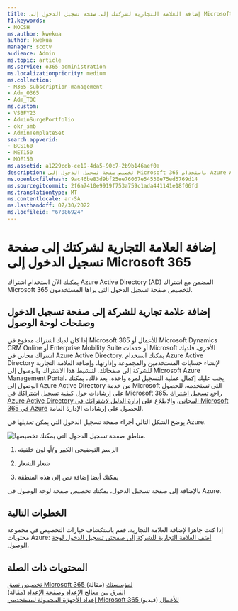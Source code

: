 ```yaml
---
title: إضافة العلامة التجارية لشركتك إلى صفحة تسجيل الدخول إلى Microsoft 365
f1.keywords:
- NOCSH
ms.author: kwekua
author: kwekua
manager: scotv
audience: Admin
ms.topic: article
ms.service: o365-administration
ms.localizationpriority: medium
ms.collection:
- M365-subscription-management
- Adm_O365
- Adm_TOC
ms.custom:
- VSBFY23
- AdminSurgePortfolio
- okr_smb
- AdminTemplateSet
search.appverid:
- BCS160
- MET150
- MOE150
ms.assetid: a1229cdb-ce19-4da5-90c7-2b9b146aef0a
description: تخصيص صفحة تسجيل الدخول إلى Microsoft 365 باستخدام Azure Active Directory. يمكنك إضافة رسم توضيحي وشعار ونص إلى صفحة تسجيل الدخول.
ms.openlocfilehash: 9ac46be83d9bf25ee76067e54530e75ed5769d14
ms.sourcegitcommit: 2f6a7410e9919f753a759c1ada441141e18f06fd
ms.translationtype: MT
ms.contentlocale: ar-SA
ms.lasthandoff: 07/30/2022
ms.locfileid: "67086924"
---
```

# <a name="add-your-company-branding-to-the-microsoft-365-sign-in-page"></a>إضافة العلامة التجارية لشركتك إلى صفحة تسجيل الدخول إلى Microsoft 365

 يمكنك الآن استخدام اشتراك Azure Active Directory (AD) المضمن مع اشتراك Microsoft 365 لتخصيص صفحة تسجيل الدخول التي يراها المستخدمون. 
  
## <a name="add-company-branding-to-your-sign-in-page-and-access-panel-pages"></a>إضافة علامة تجارية للشركة إلى صفحة تسجيل الدخول وصفحات لوحة الوصول

إذا كان لديك اشتراك مدفوع في Microsoft 365 للأعمال أو Microsoft Dynamics CRM Online أو Enterprise Mobility Suite أو خدمات Microsoft الأخرى، فلديك اشتراك مجاني في Azure Active Directory. يمكنك استخدام Azure Active Directory لإنشاء حسابات المستخدمين والمجموعة وإدارتها، وإضافة العلامة التجارية للشركة إلى صفحاتك. لتنشيط هذا الاشتراك والوصول إلى Microsoft Azure Management Portal، يجب عليك إكمال عملية التسجيل لمرة واحدة. بعد ذلك، يمكنك الوصول إلى Azure Active Directory من خدمة Microsoft التي تستخدمه. للحصول على إرشادات حول كيفية تسجيل اشتراكك في Microsoft 365، راجع [تسجيل اشتراك Azure Active Directory المجاني](../../compliance/use-your-free-azure-ad-subscription-in-office-365.md)، والاطلاع على [إدارة الدليل لاشتراكك في Microsoft 365 في Azure](/azure/active-directory/fundamentals/active-directory-how-subscriptions-associated-directory) للحصول على إرشادات الإدارة العامة. 
  
يوضح الشكل التالي أجزاء صفحة تسجيل الدخول التي يمكن تعديلها في Azure.
  
![مناطق صفحة تسجيل الدخول التي يمكنك تخصيصها.](../../media/screenshotbranding.png)
  
1. الرسم التوضيحي الكبير و/أو لون خلفيته
    
2. شعار الشعار
    
3. يمكنك أيضا إضافة نص إلى هذه المنطقة
    
بالإضافة إلى صفحة تسجيل الدخول، يمكنك تخصيص صفحة لوحة الوصول في Azure.
  
## <a name="next-steps"></a>الخطوات التالية

إذا كنت جاهزا لإضافة العلامة التجارية، فقم باستكشاف خيارات التخصيص في مجموعة محتويات Azure: [أضف العلامة التجارية للشركة إلى صفحتي تسجيل الدخول لوحة الوصول](/azure/active-directory/fundamentals/customize-branding).

## <a name="related-content"></a>المحتويات ذات الصلة

[تخصيص نسق Microsoft 365 لمؤسستك](customize-your-organization-theme.md) (مقالة)\
[الفرق بين معالج الإعداد وصفحة الإعداد](o365-setup-wizard-and-setup-page.md) (مقالة)\
[إعداد الأجهزة المحمولة لمستخدمي Microsoft 365 للأعمال](../../business/set-up-mobile-devices.md) (فيديو)
